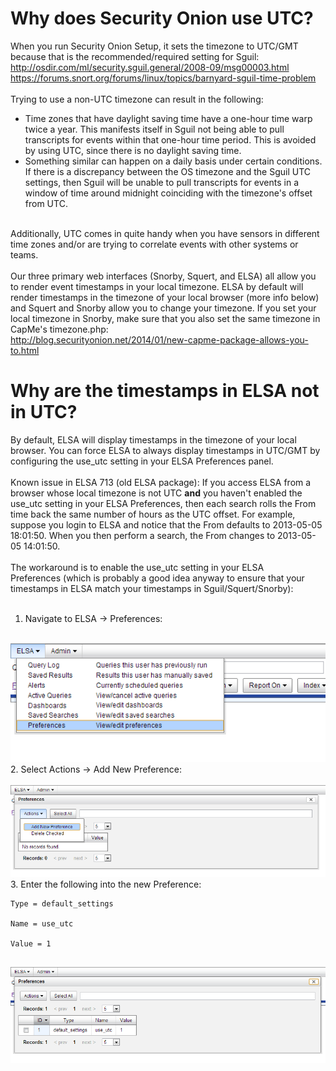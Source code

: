 # Why does Security Onion use UTC? #
When you run Security Onion Setup, it sets the timezone to UTC/GMT because that is the recommended/required setting for Sguil:<br>
<a href='http://osdir.com/ml/security.sguil.general/2008-09/msg00003.html'><a href='http://osdir.com/ml/security.sguil.general/2008-09/msg00003.html'>http://osdir.com/ml/security.sguil.general/2008-09/msg00003.html</a></a><br>
<a href='https://forums.snort.org/forums/linux/topics/barnyard-sguil-time-problem'><a href='https://forums.snort.org/forums/linux/topics/barnyard-sguil-time-problem'>https://forums.snort.org/forums/linux/topics/barnyard-sguil-time-problem</a></a><br>
<br>
Trying to use a non-UTC timezone can result in the following:<br>
- Time zones that have daylight saving time have a one-hour time warp twice a year.  This manifests itself in Sguil not being able to pull transcripts for events within that one-hour time period.  This is avoided by using UTC, since there is no daylight saving time.<br>
- Something similar can happen on a daily basis under certain conditions.  If there is a discrepancy between the OS timezone and the Sguil UTC settings, then Sguil will be unable to pull transcripts for events in a window of time around midnight coinciding with the timezone's offset from UTC.<br>
<br>
Additionally, UTC comes in quite handy when you have sensors in different time zones and/or are trying to correlate events with other systems or teams.<br>
<br>
Our three primary web interfaces (Snorby, Squert, and ELSA) all allow you to render event timestamps in your local timezone.  ELSA by default will render timestamps in the timezone of your local browser (more info below) and Squert and Snorby allow you to change your timezone.  If you set your local timezone in Snorby, make sure that you also set the same timezone in CapMe's timezone.php:<br>
<a href='http://blog.securityonion.net/2014/01/new-capme-package-allows-you-to.html'>http://blog.securityonion.net/2014/01/new-capme-package-allows-you-to.html</a>

<h1>Why are the timestamps in ELSA not in UTC?</h1>

By default, ELSA will display timestamps in the timezone of your local browser.  You can force ELSA to always display timestamps in UTC/GMT by configuring the use_utc setting in your ELSA Preferences panel.<br>
<br>
Known issue in ELSA 713 (old ELSA package):  If you access ELSA from a browser whose local timezone is not UTC <b>and</b> you haven't enabled the use_utc setting in your ELSA Preferences, then each search rolls the From time back the same number of hours as the UTC offset.  For example, suppose you login to ELSA and notice that the From defaults to 2013-05-05 18:01:50. When you then perform a search, the From changes to 2013-05-05 14:01:50.<br>
<br>
The workaround is to enable the use_utc setting in your ELSA<br>
Preferences (which is probably a good idea anyway to ensure that your<br>
timestamps in ELSA match your timestamps in Sguil/Squert/Snorby):<br>
<br>
1. Navigate to ELSA -> Preferences:<br>
<br>
<img src='images/elsa/elsa_prefs.png' />
2. Select Actions -> Add New Preference:<br>
<br>
<img src='images/elsa/elsa_prefs_add.png' />
3. Enter the following into the new Preference:<br>
<pre><code>Type = default_settings<br>
Name = use_utc<br>
Value = 1<br>
</code></pre>
<img src='images/elsa/elsa_prefs_utc.png' />